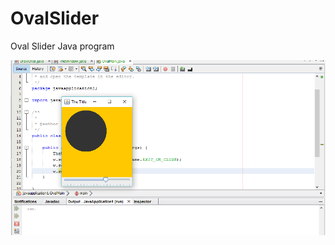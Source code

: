 # OvalSlider
Oval Slider Java program

![Oval Slider with Diameter varying from 0 to 200px](Capture.PNG?raw=true)
